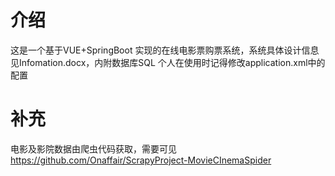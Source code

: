 # 介绍
 这是一个基于VUE+SpringBoot 实现的在线电影票购票系统，系统具体设计信息见Infomation.docx，内附数据库SQL
 个人在使用时记得修改application.xml中的配置
# 补充
电影及影院数据由爬虫代码获取，需要可见 https://github.com/Onaffair/ScrapyProject-MovieCInemaSpider
 
